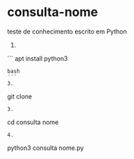 # consulta-nome
teste de conhecimento escrito em Python

1.
´´´
apt install python3
```
bash
´´´
3.
```
git clone
```
3.
```
cd consulta nome
```
4.
```
python3 consulta nome.py
